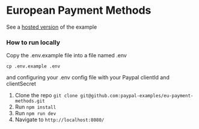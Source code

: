 # European Payment Methods

See a [hosted version](https://paypal-eu-payment-methods.herokuapp.com/) of the example

### How to run locally

Copy the .env.example file into a file named .env

```
cp .env.example .env
```

and configuring your .env config file with your Paypal clientId and clientSecret

1. Clone the repo  `git clone git@github.com:paypal-examples/eu-payment-methods.git`
2. Run `npm install`
3. Run `npm run dev`
4. Navigate to `http://localhost:8080/`